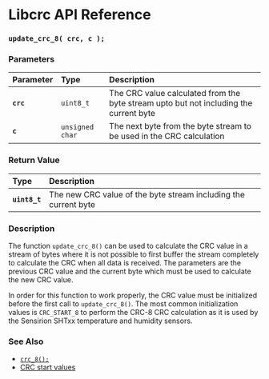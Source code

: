 # Libcrc API Reference

### `update_crc_8( crc, c );`

### Parameters

| Parameter | Type | Description |
| :--- | :--- | :--- |
|**`crc`**|`uint8_t`|The CRC value calculated from the byte stream upto but not including the current byte|
|**`c`**|`unsigned char`|The next byte from the byte stream to be used in the CRC calculation|

### Return Value

| Type | Description |
| :--- | :--- |
|**`uint8_t`**|The new CRC value of the byte stream including the current byte|

### Description

The function `update_crc_8()` can be used to calculate the CRC value in a stream of bytes where it is not possible to first buffer the stream completely to calculate the CRC when all data is received. The parameters are the previous CRC value and the current byte which must be used to calculate the new CRC value.

In order for this function to work properly, the CRC value must be initialized before the first call to `update_crc_8()`. The most common initialization values is `CRC_START_8` to perform the CRC-8 CRC calculation as it is used by the Sensirion SHTxx temperature and humidity sensors.

### See Also

* [`crc_8();`](crc_8.md)
* [CRC start values](crc_start.md)
